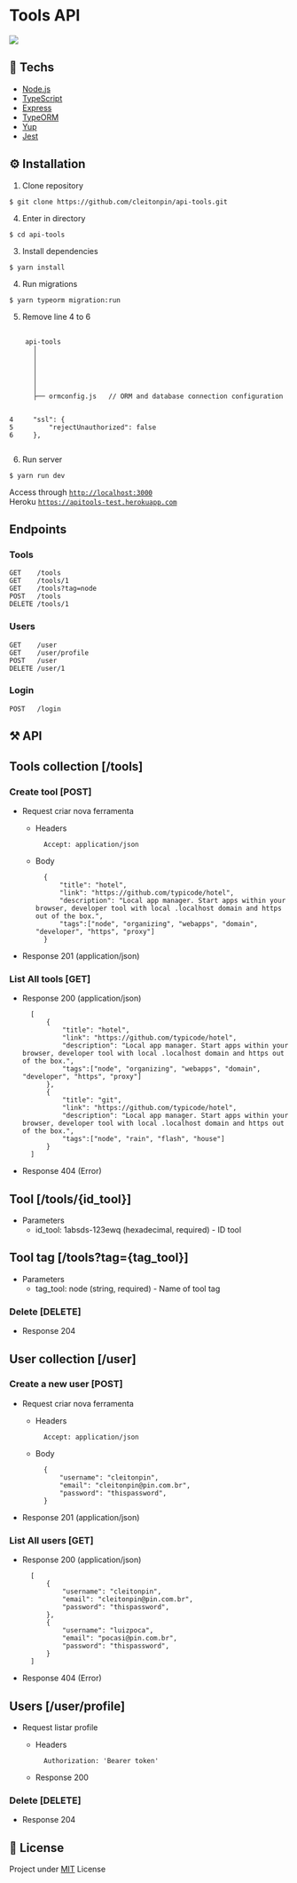 # Tools API

<img src="https://heroku-badges.herokuapp.com/?app=heroku-badges" />

## 🚀 Techs
- [Node.js](https://nodejs.org/en/)
- [TypeScript](https://www.typescriptlang.org/)
- [Express](https://expressjs.com/)
- [TypeORM](https://typeorm.io/)
- [Yup](https://github.com/jquense/yup)
- [Jest](https://jestjs.io/)

## ⚙ Installation
1. Clone repository
```console
$ git clone https://github.com/cleitonpin/api-tools.git
```
4. Enter in directory
```console
$ cd api-tools
```
3. Install dependencies
```console
$ yarn install
```
4. Run migrations
```console
$ yarn typeorm migration:run
```
5. Remove line 4 to 6

<pre>
  <code>
    api-tools
      │
      │   
      │   
      │   
      │   
      │
      ├── ormconfig.js   // ORM and database connection configuration
      
      
4     "ssl": {
5         "rejectUnauthorized": false
6     },
  </code>
</pre>

6. Run server
```console
$ yarn run dev
```

Access through [`http://localhost:3000`](http://127.0.0.1:3000/)<br>
Heroku [`https://apitools-test.herokuapp.com`](https://apitools-test.herokuapp.com)

## Endpoints
### Tools
```http
GET    /tools
GET    /tools/1
GET    /tools?tag=node
POST   /tools
DELETE /tools/1
```
### Users
```http
GET    /user
GET    /user/profile
POST   /user
DELETE /user/1
```
### Login
```http
POST   /login
```
## ⚒️ API

## Tools collection [/tools]

### Create tool [POST]

+ Request criar nova ferramenta

    + Headers
    
            Accept: application/json
    + Body

            {
                "title": "hotel",
                "link": "https://github.com/typicode/hotel",
                "description": "Local app manager. Start apps within your browser, developer tool with local .localhost domain and https out of the box.",
                "tags":["node", "organizing", "webapps", "domain", "developer", "https", "proxy"]
            }
+ Response 201 (application/json)


### List All tools [GET]

+ Response 200 (application/json)

        [
            {
                "title": "hotel",
                "link": "https://github.com/typicode/hotel",
                "description": "Local app manager. Start apps within your browser, developer tool with local .localhost domain and https out of the box.",
                "tags":["node", "organizing", "webapps", "domain", "developer", "https", "proxy"]
            },
            {
                "title": "git",
                "link": "https://github.com/typicode/hotel",
                "description": "Local app manager. Start apps within your browser, developer tool with local .localhost domain and https out of the box.",
                "tags":["node", "rain", "flash", "house"]
            }
        ]

+ Response 404 (Error)

## Tool [/tools/{id_tool}]

+ Parameters
    + id_tool: 1absds-123ewq (hexadecimal, required) - ID tool

## Tool tag [/tools?tag={tag_tool}]

+ Parameters
    + tag_tool: node (string, required) - Name of tool tag

### Delete [DELETE]

+ Response 204

## User collection [/user]

### Create a new user [POST]

+ Request criar nova ferramenta

    + Headers
    
            Accept: application/json
    + Body

            {
                "username": "cleitonpin",
                "email": "cleitonpin@pin.com.br",
                "password": "thispassword",
            }
+ Response 201 (application/json)


### List All users [GET]

+ Response 200 (application/json)

        [
            {
                "username": "cleitonpin",
                "email": "cleitonpin@pin.com.br",
                "password": "thispassword",
            },
            {
                "username": "luizpoca",
                "email": "pocasi@pin.com.br",
                "password": "thispassword",
            }
        ]

+ Response 404 (Error)

## Users [/user/profile]

+ Request listar profile

    + Headers 

            Authorization: 'Bearer token'

    + Response 200

### Delete [DELETE]

+ Response 204

## 📜 License

Project under [MIT](./LICENSE) License